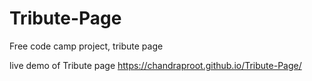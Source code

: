 # Tribute-Page
Free code camp project, tribute page

live demo of Tribute page https://chandraproot.github.io/Tribute-Page/
